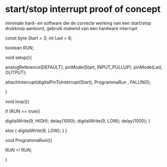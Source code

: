 # start/stop interrupt proof of concept
minimale hard- en software die de correcte werking van een start/stop drukknop aantoont, gebruik makend van een hardware interrupt

const byte Start  = 3;
int Led = 9;

boolean RUN;

void setup(){
 
  analogReference(DEFAULT);
  pinMode(Start, INPUT_PULLUP);
  pinMode(Led, OUTPUT);
 
  attachInterrupt(digitalPinToInterrupt(Start), ProgrammaRun , FALLING);
 
}

void loop(){
 
  if (RUN == true){
   
   digitalWrite(9, HIGH);
   delay(1000);
   digitalWrite(9, LOW);
   delay(1000);
  }
  
  else {
    digitalWrite(9, LOW);
  }
}

void ProgrammaRun(){
 
  RUN =! RUN;
 
}
